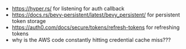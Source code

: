 * https://hyper.rs/ for listening for auth callback
* https://docs.rs/bevy-persistent/latest/bevy_persistent/ for persistent token storage
* https://auth0.com/docs/secure/tokens/refresh-tokens for refreshing tokens
* why is the AWS code constantly hitting credential cache miss???
